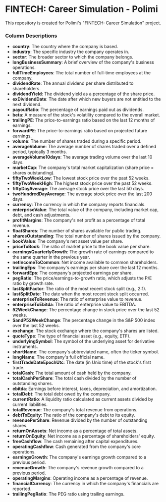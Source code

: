 # FINTECH: Career Simulation - Polimi

This repository is created for Polimi's "FINTECH: Career Simulation" project. 

### Column Descriptions

- **country**: The country where the company is based.
- **industry**: The specific industry the company operates in.
- **sector**: The broader sector to which the company belongs.
- **longBusinessSummary**: A brief overview of the company's business operations.
- **fullTimeEmployees**: The total number of full-time employees at the company.
- **dividendRate**: The annual dividend per share distributed to shareholders.
- **dividendYield**: The dividend yield as a percentage of the share price.
- **exDividendDate**: The date after which new buyers are not entitled to the next dividend.
- **payoutRatio**: The percentage of earnings paid out as dividends.
- **beta**: A measure of the stock's volatility compared to the overall market.
- **trailingPE**: The price-to-earnings ratio based on the last 12 months of earnings.
- **forwardPE**: The price-to-earnings ratio based on projected future earnings.
- **volume**: The number of shares traded during a specific period.
- **averageVolume**: The average number of shares traded over a defined period, typically 3 months.
- **averageVolume10days**: The average trading volume over the last 10 days.
- **marketCap**: The company's total market capitalization (share price × shares outstanding).
- **fiftyTwoWeekLow**: The lowest stock price over the past 52 weeks.
- **fiftyTwoWeekHigh**: The highest stock price over the past 52 weeks.
- **fiftyDayAverage**: The average stock price over the last 50 days.
- **twoHundredDayAverage**: The average stock price over the last 200 days.
- **currency**: The currency in which the company reports financials.
- **enterpriseValue**: The total value of the company, including market cap, debt, and cash adjustments.
- **profitMargins**: The company's net profit as a percentage of total revenue.
- **floatShares**: The number of shares available for public trading.
- **sharesOutstanding**: The total number of shares issued by the company.
- **bookValue**: The company's net asset value per share.
- **priceToBook**: The ratio of market price to the book value per share.
- **earningsQuarterlyGrowth**: The growth rate of earnings compared to the same quarter in the previous year.
- **netIncomeToCommon**: Net income available to common shareholders.
- **trailingEps**: The company's earnings per share over the last 12 months.
- **forwardEps**: The company's projected earnings per share.
- **pegRatio**: The price/earnings-to-growth ratio, which adjusts the P/E ratio by growth rate.
- **lastSplitFactor**: The ratio of the most recent stock split (e.g., 2:1).
- **lastSplitDate**: The date when the most recent stock split occurred.
- **enterpriseToRevenue**: The ratio of enterprise value to revenue.
- **enterpriseToEbitda**: The ratio of enterprise value to EBITDA.
- **52WeekChange**: The percentage change in stock price over the last 52 weeks.
- **SandP52WeekChange**: The percentage change in the S&P 500 index over the last 52 weeks.
- **exchange**: The stock exchange where the company's shares are listed.
- **quoteType**: The type of financial asset (e.g., equity, ETF).
- **underlyingSymbol**: The symbol of the underlying asset for derivative instruments.
- **shortName**: The company's abbreviated name, often the ticker symbol.
- **longName**: The company's full official name.
- **firstTradeDateEpochUtc**: The date (in Unix time) of the stock's first trade.
- **totalCash**: The total amount of cash held by the company.
- **totalCashPerShare**: The total cash divided by the number of outstanding shares.
- **ebitda**: Earnings before interest, taxes, depreciation, and amortization.
- **totalDebt**: The total debt owed by the company.
- **currentRatio**: A liquidity ratio calculated as current assets divided by current liabilities.
- **totalRevenue**: The company's total revenue from operations.
- **debtToEquity**: The ratio of the company's debt to its equity.
- **revenuePerShare**: Revenue divided by the number of outstanding shares.
- **returnOnAssets**: Net income as a percentage of total assets.
- **returnOnEquity**: Net income as a percentage of shareholders' equity.
- **freeCashflow**: The cash remaining after capital expenditures.
- **operatingCashflow**: Cash generated from the company's core operations.
- **earningsGrowth**: The company's earnings growth compared to a previous period.
- **revenueGrowth**: The company's revenue growth compared to a previous period.
- **operatingMargins**: Operating income as a percentage of revenue.
- **financialCurrency**: The currency in which the company's financials are reported.
- **trailingPegRatio**: The PEG ratio using trailing earnings.
